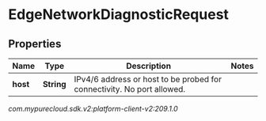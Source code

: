 # EdgeNetworkDiagnosticRequest


## Properties

| Name | Type | Description | Notes |
| ------------ | ------------- | ------------- | ------------- |
| **host** | **String** | IPv4/6 address or host to be probed for connectivity. No port allowed. |  |




_com.mypurecloud.sdk.v2:platform-client-v2:209.1.0_
